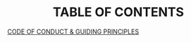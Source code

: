 <div align="center"> 

# TABLE OF CONTENTS 

</div>

[CODE OF CONDUCT & GUIDING PRINCIPLES]([https://github.com/INIT6Source/AUGMENTERS_BIOHACKING_FIELD_MANUAL/blob/main/CONTENT/AUGMENTERS%20BIOHACKING%20FIELD%20MANUAL/HISTORICAL%20TIMELINE.md](https://github.com/BiohackersDigital/KnowledgeBase/blob/main/Code-of-Conduct.md))

